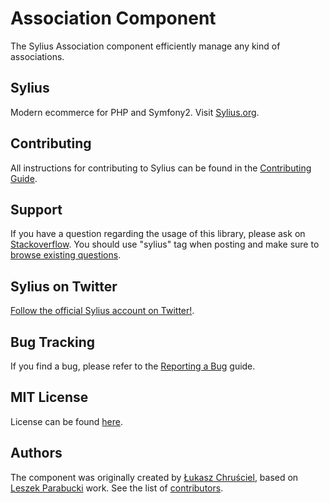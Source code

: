 Association Component
=====================

The Sylius Association component efficiently manage any kind of associations. 

Sylius
------

Modern ecommerce for PHP and Symfony2. Visit [Sylius.org](http://sylius.org).

Contributing
------------

All instructions for contributing to Sylius can be found in the [Contributing Guide](http://docs.sylius.org/en/latest/contributing/index.html).

Support
-------

If you have a question regarding the usage of this library, please ask on
[Stackoverflow](http://stackoverflow.com). You should use "sylius"
tag when posting and make sure to [browse existing questions](http://stackoverflow.com/questions/tagged/sylius).

Sylius on Twitter
-----------------

[Follow the official Sylius account on Twitter!](http://twitter.com/Sylius).

Bug Tracking
------------

If you find a bug, please refer to the [Reporting a Bug](http://docs.sylius.org/en/latest/contributing/code/bugs.html) guide.

MIT License
-----------

License can be found [here](https://github.com/Sylius/Association/blob/master/LICENSE).

Authors
-------

The component was originally created by [Łukasz Chruściel](lukasz.chrusciel@lakion.com), based on [Leszek Parabucki](leszek.prabucki@gmail.com) work.
See the list of [contributors](https://github.com/Sylius/Association/contributors).
